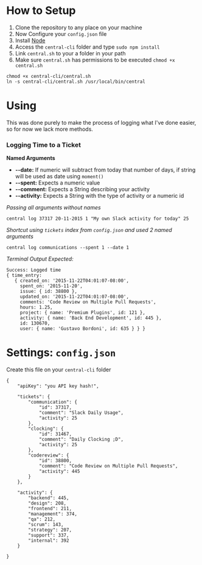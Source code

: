 # How to Setup
1. Clone the repository to any place on your machine
2. Now Configure your `config.json` file
3. Install [Node](https://nodejs.org/)
4. Access the `central-cli` folder and type `sudo npm install`
5. Link `central.sh` to your a folder in your path
6. Make sure `central.sh` has permissions to be executed `chmod +x central.sh`

```
chmod +x central-cli/central.sh
ln -s central-cli/central.sh /usr/local/bin/central
```


# Using
This was done purely to make the process of logging what I've done easier, so for now we lack more methods.

### Logging Time to a Ticket
**Named Arguments**
* **--date:** If numeric will subtract from today that number of days, if string will be used as date using `moment()`
* **--spent:** Expects a numeric value
* **--comment:** Expects a String describing your activity
* **--activity:** Expects a String with the type of activity or a numeric id


_Passing all arguments without names_
```
central log 37317 20-11-2015 1 "My own Slack activity for today" 25
```

_Shortcut using `tickets` index from `config.json` and used 2 named arguments_
```
central log communications --spent 1 --date 1
```

_Terminal Output Expected:_
```
Success: Logged time
{ time_entry:
   { created_on: '2015-11-22T04:01:07-08:00',
     spent_on: '2015-11-20',
     issue: { id: 38800 },
     updated_on: '2015-11-22T04:01:07-08:00',
     comments: 'Code Review on Multiple Pull Requests',
     hours: 1.25,
     project: { name: 'Premium Plugins', id: 121 },
     activity: { name: 'Back End Development', id: 445 },
     id: 130670,
     user: { name: 'Gustavo Bordoni', id: 635 } } }
```


# Settings: `config.json`
Create this file on your `central-cli` folder

```
{
	"apiKey": "you API key hash!",

	"tickets": {
		"communication": {
			"id": 37317,
			"comment": "Slack Daily Usage",
			"activity": 25
		},
		"clocking": {
			"id": 31467,
			"comment": "Daily Clocking ;D",
			"activity": 25
		},
		"codereview": {
			"id": 38800,
			"comment": "Code Review on Multiple Pull Requests",
			"activity": 445
		}
	},

	"activity": {
		"backend": 445,
		"design": 208,
		"frontend": 211,
		"management": 374,
		"qa": 212,
		"scrum": 143,
		"strategy": 207,
		"support": 337,
		"internal": 392
	}

}

```